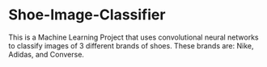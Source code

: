 # Shoe-Image-Classifier
This is a Machine Learning Project that uses convolutional neural networks to classify images of 3 different brands of shoes. These brands are: Nike, Adidas, and Converse.


